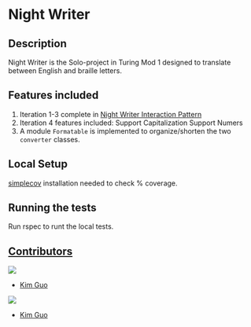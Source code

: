 # Night Writer
## Description
Night Writer is the Solo-project in Turing Mod 1 designed to translate between English and braille letters.

## Features included
1. Iteration 1-3 complete in [Night Writer Interaction Pattern](https://backend.turing.edu/module1/projects/night_writer/)
2. Iteration 4 features included: 
     Support Capitalization
     Support Numers
3. A module `Formatable` is implemented to organize/shorten the two `converter` classes.

## Local Setup
[simplecov](https://github.com/simplecov-ruby/simplecov) installation needed to check % coverage.

## Running the tests
Run rspec to runt the local tests.

## <ins>Contributors</ins>
<p>
  <img src="https://img.shields.io/badge/LinkedIn-0077B5?style=for-the-badge&logo=linkedin&logoColor=white" />
</p>

- [Kim Guo](https://www.linkedin.com/in/kim-guo-5331b4158/)

<p>
  <img src="https://img.shields.io/badge/GitHub-100000?style=for-the-badge&logo=github&logoColor=white" />
</p>

- [Kim Guo](https://github.com/kg-byte)
